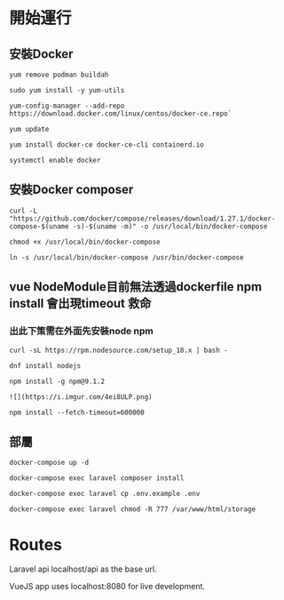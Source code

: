 # 開始運行

## 安裝Docker
```
yum remove podman buildah

sudo yum install -y yum-utils

yum-config-manager --add-repo https://download.docker.com/linux/centos/docker-ce.repo`

yum update

yum install docker-ce docker-ce-cli containerd.io

systemctl enable docker
```
## 安裝Docker composer
```
curl -L "https://github.com/docker/compose/releases/download/1.27.1/docker-compose-$(uname -s)-$(uname -m)" -o /usr/local/bin/docker-compose

chmod +x /usr/local/bin/docker-compose

ln -s /usr/local/bin/docker-compose /usr/bin/docker-compose

```

## vue NodeModule目前無法透過dockerfile npm install 會出現timeout 救命

### 出此下策需在外面先安裝node npm

```
curl -sL https://rpm.nodesource.com/setup_18.x | bash -

dnf install nodejs

npm install -g npm@9.1.2

![](https://i.imgur.com/4ei8ULP.png)

npm install --fetch-timeout=600000

```

## 部屬
```
docker-compose up -d

docker-compose exec laravel composer install

docker-compose exec laravel cp .env.example .env

docker-compose exec laravel chmod -R 777 /var/www/html/storage
```

# Routes

Laravel api localhost/api as the base url.

VueJS app uses localhost:8080 for live development.

